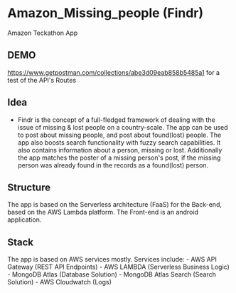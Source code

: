 # Amazon_Missing_people (Findr)
  Amazon Teckathon App
## DEMO
  https://www.getpostman.com/collections/abe3d09eab858b5485a1
  for a test of the API's Routes
  
## Idea
  - Findr is the concept of a full-fledged framework of dealing with the issue of missing & lost people 
    on a country-scale. 
    The app can be used to post about missing people, and post about found(lost) people.
    The app also boosts search functionality with fuzzy search capabilities.
    It also contains information about a person, missing or lost. 
    Additionally the app matches the poster of a missing person's post, if the missing person
    was already found in the records as a found(lost) person.


  
## Structure
  The app is based on the Serverless architecture (FaaS) for the Back-end, 
  based on the AWS Lambda platform.
  The Front-end is an android application.
  
## Stack
  The app is based on AWS services mostly. Services include:
    - AWS API Gateway       (REST API Endpoints)
    - AWS LAMBDA            (Serverless Business Logic)
    - MongoDB Atlas         (Database Solution)
    - MongoDB Atlas Search  (Search Solution)
    - AWS Cloudwatch        (Logs)
